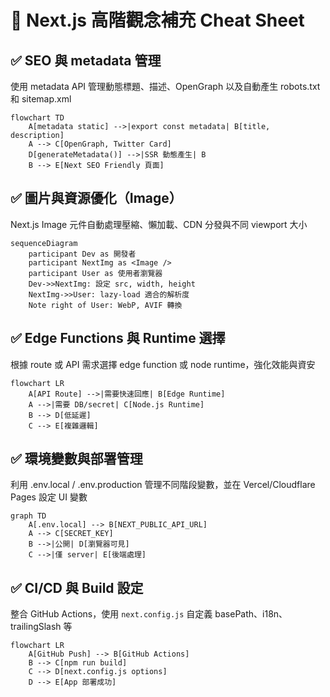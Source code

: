 # 🧠 Next.js 高階觀念補充 Cheat Sheet

## ✅ SEO 與 metadata 管理

使用 metadata API 管理動態標題、描述、OpenGraph 以及自動產生 robots.txt 和 sitemap.xml

```mermaid
flowchart TD
    A[metadata static] -->|export const metadata| B[title, description]
    A --> C[OpenGraph, Twitter Card]
    D[generateMetadata()] -->|SSR 動態產生| B
    B --> E[Next SEO Friendly 頁面]
```

## ✅ 圖片與資源優化（Image）

Next.js Image 元件自動處理壓縮、懶加載、CDN 分發與不同 viewport 大小

```mermaid
sequenceDiagram
    participant Dev as 開發者
    participant NextImg as <Image />
    participant User as 使用者瀏覽器
    Dev->>NextImg: 設定 src, width, height
    NextImg->>User: lazy-load 適合的解析度
    Note right of User: WebP, AVIF 轉換
```

## ✅ Edge Functions 與 Runtime 選擇

根據 route 或 API 需求選擇 edge function 或 node runtime，強化效能與資安

```mermaid
flowchart LR
    A[API Route] -->|需要快速回應| B[Edge Runtime]
    A -->|需要 DB/secret| C[Node.js Runtime]
    B --> D[低延遲]
    C --> E[複雜邏輯]
```

## ✅ 環境變數與部署管理

利用 .env.local / .env.production 管理不同階段變數，並在 Vercel/Cloudflare Pages 設定 UI 變數

```mermaid
graph TD
    A[.env.local] --> B[NEXT_PUBLIC_API_URL]
    A --> C[SECRET_KEY]
    B -->|公開| D[瀏覽器可見]
    C -->|僅 server| E[後端處理]
```

## ✅ CI/CD 與 Build 設定

整合 GitHub Actions，使用 `next.config.js` 自定義 basePath、i18n、trailingSlash 等

```mermaid
flowchart LR
    A[GitHub Push] --> B[GitHub Actions]
    B --> C[npm run build]
    C --> D[next.config.js options]
    D --> E[App 部署成功]
```

